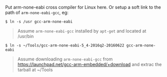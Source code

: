 Put arm-none-eabi cross compiler for Linux here.
Or setup a soft link to the path of `arm-none-eabi-gcc`, eg:

  ```
  $ ln -s /usr gcc-arm-none-eabi
  ```

> Assume `arm-none-eabi-gcc` installed by `apt-get`  and located at /usr/bin

  ```
  $ ln -s ~/Tools/gcc-arm-none-eabi-5_4-2016q2-20160622 gcc-arm-none-eabi
  ```

> Assume downloading `arm-none-eabi-gcc` from https://launchpad.net/gcc-arm-embedded/+download and extrac the tarball at ~/Tools

